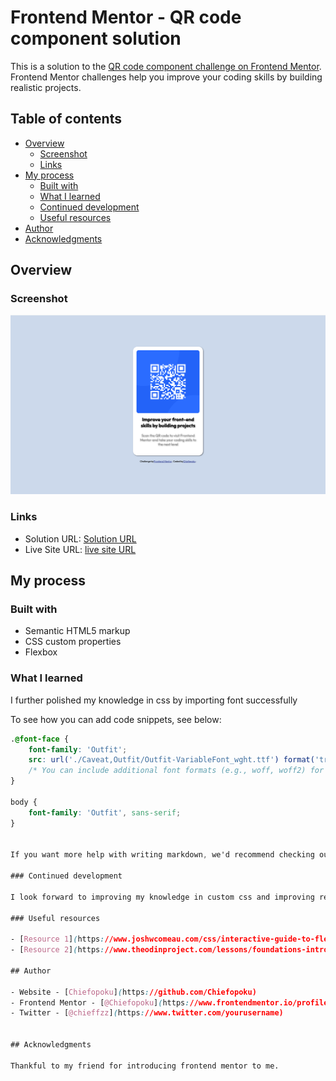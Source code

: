 # Frontend Mentor - QR code component solution

This is a solution to the [QR code component challenge on Frontend Mentor](https://www.frontendmentor.io/challenges/qr-code-component-iux_sIO_H). Frontend Mentor challenges help you improve your coding skills by building realistic projects. 

## Table of contents

- [Overview](#overview)
  - [Screenshot](#screenshot)
  - [Links](#links)
- [My process](#my-process)
  - [Built with](#built-with)
  - [What I learned](#what-i-learned)
  - [Continued development](#continued-development)
  - [Useful resources](#useful-resources)
- [Author](#author)
- [Acknowledgments](#acknowledgments)


## Overview

### Screenshot

![](./Screenshot%202024-03-07%20at%2013.12.19.png)

### Links

- Solution URL: [Solution URL](https://github.com/Chiefopoku/qr-code-component)
- Live Site URL: [live site URL](https://your-live-site-url.com)

## My process

### Built with

- Semantic HTML5 markup
- CSS custom properties
- Flexbox


### What I learned

I further polished my knowledge in css by importing font successfully 

To see how you can add code snippets, see below:

```css
.@font-face {
    font-family: 'Outfit';
    src: url('./Caveat,Outfit/Outfit-VariableFont_wght.ttf') format('truetype');
    /* You can include additional font formats (e.g., woff, woff2) for better browser compatibility */
}

body {
    font-family: 'Outfit', sans-serif; 
}


If you want more help with writing markdown, we'd recommend checking out [The Markdown Guide](https://www.markdownguide.org/) to learn more.

### Continued development

I look forward to improving my knowledge in custom css and improving readability of my code

### Useful resources

- [Resource 1](https://www.joshwcomeau.com/css/interactive-guide-to-flexbox/) - This helped me with positioning of divs and other css customizations. I really liked the information and study guide provided by this site and will use it going forward.
- [Resource 2](https://www.theodinproject.com/lessons/foundations-intro-to-css) - This is an amazing website with tons of resources and practice guides which helped me finally understand html tags. I'd recommend it to anyone still learning this concept.

## Author

- Website - [Chiefopoku](https://github.com/Chiefopoku)
- Frontend Mentor - [@Chiefopoku](https://www.frontendmentor.io/profile/Chiefopoku)
- Twitter - [@chieffzz](https://www.twitter.com/yourusername)


## Acknowledgments

Thankful to my friend for introducing frontend mentor to me.


